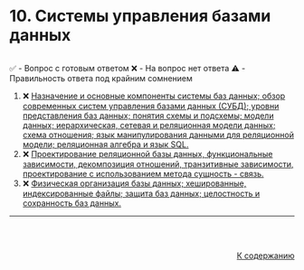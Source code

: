 #

<div id="readme-top" style="display: flex; align-items: center; justify-content: space-between;">
  <h1>10. Системы управления базами данных</h1>
</div>

✅ - Вопрос с готовым ответом
❌ - На вопрос нет ответа
⚠️ - Правильность ответа под крайним сомнением

<ol>
  <li>❌ <a href="#1"> Назначение и основные компоненты системы баз данных; обзор современных систем управления базами данных (СУБД); уровни представления баз данных; понятия схемы и подсхемы; модели данных; иерархическая, сетевая и реляционная модели данных; схема отношения; язык манипулирования данными для реляционной модели; реляционная алгебра и язык SQL. </a></li>
  <li>❌ <a href="#2"> Проектирование реляционной базы данных, функциональные зависимости, декомпозиция отношений, транзитивные зависимости, проектирование с использованием метода сущность - связь. </a></li>
  <li>❌ <a href="#3"> Физическая организация базы данных; хешированные, индексированные файлы; защита баз данных; целостность и сохранность баз данных. </a></li>
</ol>
<hr/>
<br />

##

<p align="right"><a href="#readme-top">К содержанию</a></p>
